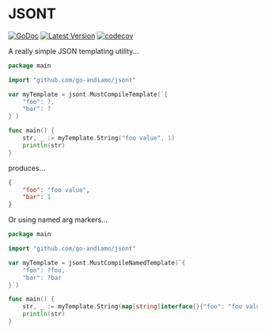 # JSONT
[![GoDoc](https://godoc.org/github.com/go-andiamo/jsont?status.svg)](https://pkg.go.dev/github.com/go-andiamo/jsont)
[![Latest Version](https://img.shields.io/github/v/tag/go-andiamo/jsont.svg?sort=semver&style=flat&label=version&color=blue)](https://github.com/go-andiamo/jsont/releases)
[![codecov](https://codecov.io/gh/go-andiamo/jsont/branch/master/graph/badge.svg)](https://codecov.io/gh/go-andiamo/jsont)

A really simple JSON templating utility...

```go
package main

import "github.com/go-andiamo/jsont"

var myTemplate = jsont.MustCompileTemplate(`{
    "foo": ?,
    "bar": ?
}`)

func main() {
    str, _ := myTemplate.String("foo value", 1)
    println(str)
}
```
produces...
```json
{
    "foo": "foo value",
    "bar": 1
}
```

Or using named arg markers...
```go
package main

import "github.com/go-andiamo/jsont"

var myTemplate = jsont.MustCompileNamedTemplate(`{
    "foo": ?foo,
    "bar": ?bar
}`)

func main() {
    str, _ := myTemplate.String(map[string]interface{}{"foo": "foo value", "bar": 1})
    println(str)
}
```
